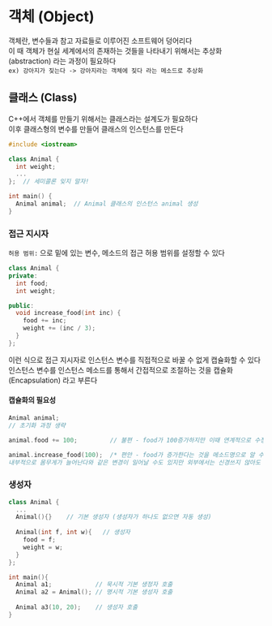 # 객체 (Object)
객체란, 변수들과 참고 자료들로 이루어진 소프트웨어 덩어리다  
이 때 객체가 현실 세계에서의 존재하는 것들을 나타내기 위해서는 추상화(abstraction) 라는 과정이 필요하다  
`ex) 강아지가 짖는다 -> 강아지라는 객체에 짖다 라는 메소드로 추상화`

## 클래스 (Class)
C++에서 객체를 만들기 위해서는 클래스라는 설계도가 필요하다  
이후 클래스형의 변수를 만들어 클래스의 인스턴스를 만든다
``` C++
#include <iostream>

class Animal {
  int weight;
  ...
};  // 세미콜론 잊지 말자!

int main() {
  Animal animal;  // Animal 클래스의 인스턴스 animal 생성
}
```
### 접근 지시자
`허용 범위:` 으로 밑에 있는 변수, 메소드의 접근 허용 범위를 설정할 수 있다 
``` C++
class Animal {
private:
  int food;
  int weight;

public:
  void increase_food(int inc) {
    food += inc;
    weight += (inc / 3);
  }
};
```
이런 식으로 접근 지시자로 인스턴스 변수를 직접적으로 바꿀 수 없게 캡슐화할 수 있다  
인스턴스 변수를 인스턴스 메소드를 통해서 간접적으로 조절하는 것을 캡슐화(Encapsulation) 라고 부른다
#### 캡슐화의 필요성
``` C++
Animal animal;
// 초기화 과정 생략

animal.food += 100;         // 불편 - food가 100증가하지만 이때 연계적으로 수정되어야 하는 값이 있을 수도 있다

animal.increase_food(100);  /* 편안 - food가 증가한다는 것을 메소드명으로 알 수 있고 
내부적으로 몸무게가 늘어난다와 같은 변경이 일어날 수도 있지만 외부에서는 신경쓰지 않아도 된다 */
```

### 생성자
``` C++
class Animal {
  ...
  Animal(){}    // 기본 생성자 (생성자가 하나도 없으면 자동 생성)
  
  Animal(int f, int w){   // 생성자
    food = f;
    weight = w;
  }
};

int main(){
  Animal a1;            // 묵시적 기본 생정자 호출
  Animal a2 = Animal(); // 명시적 기본 생성자 호출
  
  Animal a3(10, 20);    // 생성자 호출
}
```
